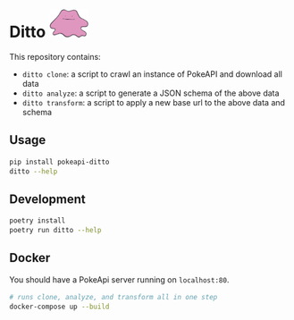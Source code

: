 # Ditto <a href="https://pokeapi.co/api/v2/pokemon/ditto"><img src='https://raw.githubusercontent.com/PokeAPI/sprites/master/sprites/pokemon/other/dream-world/132.svg' height='50px'/></a>

This repository contains:

 - `ditto clone`: a script to crawl an instance of PokeAPI and download all data
 - `ditto analyze`: a script to generate a JSON schema of the above data
 - `ditto transform`: a script to apply a new base url to the above data and schema

## Usage

```sh
pip install pokeapi-ditto
ditto --help
```

## Development

```sh
poetry install
poetry run ditto --help
```

## Docker

You should have a PokeApi server running on `localhost:80`.

```sh
# runs clone, analyze, and transform all in one step
docker-compose up --build
```
